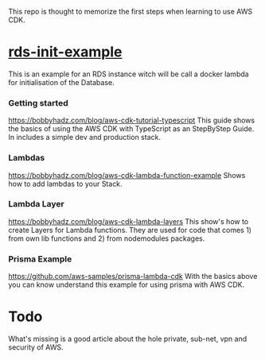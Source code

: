 This repo is thought to memorize the first steps when learning to use AWS CDK. 

#  [rds-init-example](rds-init-example)
This is an example for an RDS instance witch will be call a docker lambda for initialisation of the Database. 


### Getting started 
https://bobbyhadz.com/blog/aws-cdk-tutorial-typescript
This guide shows the basics of using the AWS CDK with TypeScript as an StepByStep Guide. In includes a simple dev and production stack.

### Lambdas
https://bobbyhadz.com/blog/aws-cdk-lambda-function-example
Shows how to add lambdas to your Stack.

### Lambda Layer
https://bobbyhadz.com/blog/aws-cdk-lambda-layers
This show's how to create Layers for Lambda functions. They are used for code that comes 1) from own lib functions and 2) from nodemodules packages.

### Prisma Example 
https://github.com/aws-samples/prisma-lambda-cdk
With the basics above you can know understand this example for using prisma with AWS CDK.

# Todo
What's missing is a good article about the hole private, sub-net, vpn and security of AWS.
